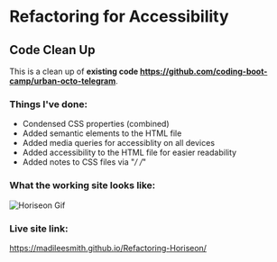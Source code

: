 # Refactoring for Accessibility 

## Code Clean Up

This is a clean up of **existing code https://github.com/coding-boot-camp/urban-octo-telegram**.

### Things I've done:

* Condensed CSS properties (combined)
* Added semantic elements to the HTML file
* Added media queries for accessiblity on all devices
* Added accessibility to the HTML file for easier readability
* Added notes to CSS files via "*/ /*"

### What the working site looks like:

![Horiseon Gif](https://github.com/madileesmith/Refactoring-Horiseon/blob/main/Develop/assets/images/horiseon.gif)

### Live site link: 

https://madileesmith.github.io/Refactoring-Horiseon/